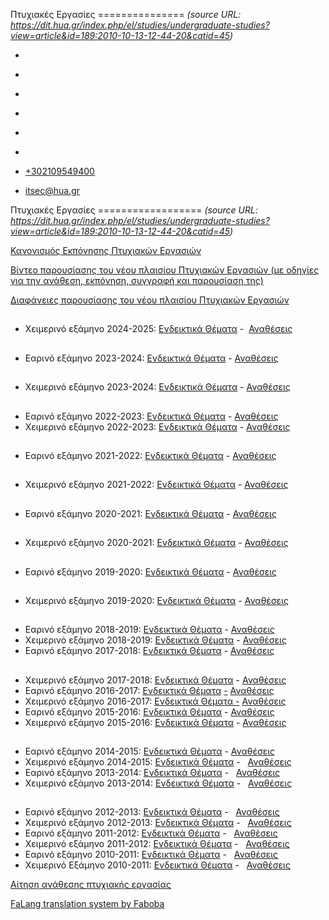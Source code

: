 Πτυχιακές Εργασίες
===============    *(source URL: https://dit.hua.gr/index.php/el/studies/undergraduate-studies?view=article&id=189:2010-10-13-12-44-20&catid=45)*

*   [](https://www.facebook.com/ditharokopio)
*   [](https://www.youtube.com/channel/UCEHkYirpXF1nSLxDCrfDZ4A)
*   [](https://www.linkedin.com/company/77699385)
*   [](https://www.instagram.com/dithua)

*   [](https://dit.hua.gr/index.php/el/studies/undergraduate-studies)
*   [](https://dit.hua.gr/index.php/en/studies/undergraduate-studies)

*   [+302109549400](tel:+302109549400)
*   [itsec@hua.gr](mailto:itsec@hua.gr)

Πτυχιακές Εργασίες
==================  *(source URL: https://dit.hua.gr/index.php/el/studies/undergraduate-studies?view=article&id=189:2010-10-13-12-44-20&catid=45)*

[Κανονισμός Εκπόνησης Πτυχιακών Εργασιών](https://dit.hua.gr/images/%CE%9A%CE%91%CE%9D%CE%9F%CE%9D%CE%99%CE%A3%CE%9C%CE%9F%CE%A3_%CE%A0%CE%95_%CE%A4%CE%A0%CE%A4_2021.pdf)

[Βίντεο παρουσίασης του νέου πλαισίου Πτυχιακών Εργασιών (με οδηγίες για την ανάθεση, εκπόνηση, συγγραφή και παρουσίαση της)](https://youtu.be/TTsU7MDc2bE)

[Διαφάνειες παρουσίασης του νέου πλαισίου Πτυχιακών Εργασιών](https://dit.hua.gr/images/%CE%A0%CE%BB%CE%B1%CE%AF%CF%83%CE%B9%CE%BF_%CE%A0%CF%84%CF%85%CF%87%CE%B9%CE%B1%CE%BA%CE%AE%CF%82.pdf)
##
*   Χειμερινό εξάμηνο 2024-2025: [Ενδεικτικά Θέματα](https://mydep.ditapps.hua.gr/theses/public/1) -  [Αναθέσεις](https://dit.hua.gr/images/2024/%CE%A0%CE%95_%CE%A7%CE%B5%CE%B9%CE%BC%CE%B5%CF%81%CE%B9%CE%BD%CE%BF%CF%8D_%CE%95%CE%BE%CE%B1%CE%BC%CE%AE%CE%BD%CE%BF%CF%85_2024_25_%CE%BC%CE%B5_%CE%91%CE%9C.pdf)
##
*   Εαρινό εξάμηνο 2023-2024: [Ενδεικτικά Θέματα](https://mydep.ditapps.hua.gr/theses/public/1) - [Αναθέσεις](https://dit.hua.gr/images/%CE%A0%CE%A4%CE%A5%CE%A7%CE%99%CE%91%CE%9A%CE%95%CE%A3_%CE%95%CE%A1%CE%93%CE%91%CE%A3%CE%99%CE%91%CE%A3_%CE%95%CE%91%CE%A1%CE%99%CE%9D%CE%9F%CE%A5_%CE%95%CE%9E%CE%91%CE%9C%CE%97%CE%9D%CE%9F%CE%A5_2023-2024_%CE%BC%CE%B5_%CE%91%CE%9C.pdf)
##
*   Χειμερινό εξάμηνο 2023-2024: [Ενδεικτικά Θέματα](https://onestop.ditapps.hua.gr/app_69659300bcaf49628e9ee23522b7917f#/undergraduate) \- [Αναθέσεις](https://dit.hua.gr/images/2023/%CE%A0%CE%95_%CE%A7%CE%B5%CE%B9%CE%BC%CE%B5%CF%81%CE%B9%CE%BD%CE%BF%CF%8D_%CE%95%CE%BE%CE%B1%CE%BC%CE%AE%CE%BD%CE%BF%CF%85_2023_24_%CE%BC%CE%B5_%CE%91%CE%9C_site.pdf)
##
*   Εαρινό εξάμηνο 2022-2023: [Ενδεικτικά Θέματα](https://onestop.ditapps.hua.gr/app_69659300bcaf49628e9ee23522b7917f#/undergraduate) \- [Αναθέσεις](https://dit.hua.gr/images/2023/%CE%A0%CF%84%CF%85%CF%87%CE%B9%CE%B1%CE%BA%CE%AD%CF%82_%CE%95%CF%81%CE%B3%CE%B1%CF%83%CE%AF%CE%B5%CF%82_%CE%95%CE%B1%CF%81%CE%B9%CE%BD%CE%BF%CF%8D_%CE%95%CE%BE%CE%B1%CE%BC%CE%AE%CE%BD%CE%BF%CF%85_2022_23_%CE%BC%CE%B5_%CE%91%CE%9C_123.pdf) 
*   Χειμερινό εξάμηνο 2022-2023: [Ενδεικτικά Θέματα](https://onestop.ditapps.hua.gr/app_69659300bcaf49628e9ee23522b7917f#/undergraduate) \- [Αναθέσεις](https://dit.hua.gr/images/2022/%CE%A0%CE%95_%CE%A7%CE%B5%CE%B9%CE%BC%CE%B5%CF%81%CE%B9%CE%BD%CE%BF%CF%8D_%CE%95%CE%BE%CE%B1%CE%BC%CE%AE%CE%BD%CE%BF%CF%85_2022_23_AM.pdf)
##
*   Εαρινό εξάμηνο 2021-2022: [Ενδεικτικά Θέματα](https://dit.hua.gr/images/2022/%CE%A0%CF%81%CE%BF%CF%84%CE%B5%CE%B9%CE%BD%CF%8C%CE%BC%CE%B5%CE%BD%CE%B1_%CE%98%CE%AD%CE%BC%CE%B1%CF%84%CE%B1_%CE%A0%CE%95_%CE%95%CE%B1%CF%81%CE%B9%CE%BD%CE%BF%CF%8D_%CE%95%CE%BE%CE%B1%CE%BC%CE%AE%CE%BD%CE%BF%CF%85_2021-2022.pdf) - [Αναθέσεις](https://dit.hua.gr/images/2022/%CE%A0%CF%84%CF%85%CF%87%CE%B9%CE%B1%CE%BA%CE%AD%CF%82_%CE%95%CF%81%CE%B3%CE%B1%CF%83%CE%AF%CE%B5%CF%82_%CE%95%CE%B1%CF%81%CE%B9%CE%BD%CF%8C_%CE%95%CE%BE%CE%AC%CE%BC%CE%B7%CE%BD%CE%BF_2021-2022_%CE%91%CE%9C_3.pdf)
##
*   Χειμερινό εξάμηνο 2021-2022: [Ενδεικτικά Θέματα](https://dit.hua.gr/images/%CE%A0%CF%81%CE%BF%CF%84%CE%B5%CE%B9%CE%BD%CF%8C%CE%BC%CE%B5%CE%BD%CE%B1_%CE%98%CE%AD%CE%BC%CE%B1%CF%84%CE%B1_%CE%A0%CE%95_%CE%A7%CE%B5%CE%B9%CE%BC%CE%B5%CF%81%CE%B9%CE%BD%CE%BF%CF%8D_%CE%95%CE%BE%CE%B1%CE%BC%CE%AE%CE%BD%CE%BF%CF%85_2021-2022.pdf) - [Αναθέσεις](https://dit.hua.gr/images/%CE%A0%CF%84%CF%85%CF%87%CE%B9%CE%B1%CE%BA%CE%AD%CF%82_%CE%95%CF%81%CE%B3%CE%B1%CF%83%CE%AF%CE%B5%CF%82_%CE%A7%CE%B5%CE%B9%CE%BC%CE%B5%CF%81%CE%B9%CE%BD%CF%8C_%CE%95%CE%BE%CE%AC%CE%BC%CE%B7%CE%BD%CE%BF_2021-2022_%CE%BC%CE%B5_%CE%91%CE%9C.pdf)
##
*   Εαρινό εξάμηνο 2020-2021: [Ενδεικτικά Θέματα](https://dit.hua.gr/images/%CE%A0%CF%81%CE%BF%CF%84%CE%B5%CE%B9%CE%BD._%CE%98%CE%AD%CE%BC%CE%B1%CF%84%CE%B1_%CE%A0%CF%84%CF%85%CF%87%CE%B9%CE%B1%CE%BA%CF%8E%CE%BD_%CE%95%CF%81%CE%B3%CE%B1%CF%83%CE%B9%CF%8E%CE%BD_%CE%95%CE%B1%CF%81%CE%B9%CE%BD%CE%BF%CF%8D_%CE%95%CE%BE%CE%B1%CE%BC%CE%AE%CE%BD%CE%BF%CF%85_2020-2021.pdf) - [Αναθέσεις](https://dit.hua.gr/images/%CE%91%CE%BD%CE%B1%CE%B8%CE%AD%CF%83%CE%B5%CE%B9%CF%82_%CE%A0%CF%84%CF%85%CF%87%CE%B9%CE%B1%CE%BA%CF%8E%CE%BD_%CE%95%CF%81%CE%B3%CE%B1%CF%83%CE%B9%CF%8E%CE%BD_E%CE%B1%CF%81%CE%B9%CE%BD%CE%BF%CF%8D_%CE%95%CE%BE%CE%B1%CE%BC%CE%AE%CE%BD%CE%BF%CF%85_2020-2021_%CE%BC%CE%B5_%CE%91%CE%9C.pdf)
##
*   Χειμερινό εξάμηνο 2020-2021: [Ενδεικτικά Θέματα](https://dit.hua.gr/images/___%CF%84%CF%85%CF%87%CE%B9%CE%B1%CE%BA%CF%89%CE%BD_%CE%95%CF%81%CE%B3%CE%B1%CF%83%CE%B9%CF%89%CE%BD_%CE%A7%CE%B5%CE%B9%CE%BC%CE%B5%CF%81%CE%B9%CE%BD%CE%BF%CF%85_%CE%95%CE%BE%CE%B1%CE%BC%CE%B7%CE%BD%CE%BF%CF%85_2020-2021.pdf) \- [Αναθέσεις](https://dit.hua.gr/images/%CE%91%CE%BD%CE%B1%CE%B8%CE%B5%CF%83%CE%B5%CE%B9%CF%82_%CE%A0%CF%84%CF%85%CF%87%CE%B9%CE%B1%CE%BA%CF%89%CE%BD_%CE%95%CF%81%CE%B3%CE%B1%CF%83%CE%B9%CF%89%CE%BD_%CE%A7%CE%B5%CE%B9%CE%BC%CE%B5%CF%81%CE%B9%CE%BD%CE%BF%CF%85_%CE%95%CE%BE%CE%B1%CE%BC%CE%B7%CE%BD%CE%BF%CF%85_2020-2021_%CE%BC%CE%B5_%CE%91%CE%9C.pdf)
##
*   Εαρινό εξάμηνο 2019-2020: [Ενδεικτικά Θέματα](https://dit.hua.gr/images/%CE%98%CE%B5%CE%BC%CE%B1%CF%84%CE%B1_%CE%A0%CF%84%CF%85%CF%87%CE%B9%CE%B1%CE%BA%CF%89%CE%BD_%CE%95%CF%81%CE%B3%CE%B1%CF%83%CE%B9%CF%89%CE%BD_%CE%95%CE%B1%CF%81%CE%B9%CE%BD%CE%BF%CF%85_%CE%95%CE%BE%CE%B1%CE%BC%CE%B7%CE%BD%CE%BF%CF%85.xls) \- [Αναθέσεις](https://dit.hua.gr/images/__%CE%B9%CE%B1%CE%BA%CF%8E%CE%BD_%CE%95%CF%81%CE%B3%CE%B1%CF%83%CE%B9%CF%8E%CE%BD_%CE%95%CE%B1%CF%81%CE%B9%CE%BD%CE%BF%CF%8D_%CE%95%CE%BE%CE%B1%CE%BC%CE%AE%CE%BD%CE%BF%CF%85_2019-2020.pdf)
##
*   Χειμερινό εξάμηνο 2019-2020: [Ενδεικτικά Θέματα](https://dit.hua.gr/index.php/el/studies/undergraduate-studies?view=article&id=1553:2019-20&catid=45) \- [Αναθέσεις](https://dit.hua.gr/images/__%CE%9D%CE%9F_2019-2020_.pdf)
##
*   Εαρινό εξάμηνο 2018-2019: [Ενδεικτικά Θέματα](https://dit.hua.gr/index.php/el/studies/undergraduate-studies?view=article&id=1466:2018-19&catid=45:-) \- [Αναθέσεις](https://dit.hua.gr/images/2018-2019-.pdf)
*   Χειμερινό εξάμηνο 2018-2019: [Ενδεικτικά Θέματα](https://dit.hua.gr/index.php/el/studies/undergraduate-studies?view=article&id=1349:2018-2019&catid=45:-) \- [Αναθέσεις](https://dit.hua.gr/images/anatheseis_thesis_pps.pdf)
*   Εαρινό εξάμηνο 2017-2018: [Ενδεικτικά Θέματα](https://dit.hua.gr/index.php/el/?view=article&id=1282:2017-2018-2&catid=45:-) \- [Αναθέσεις](https://dit.hua.gr/images/%CE%A0%CE%A4%CE%A5%CE%A7%CE%99%CE%91%CE%9A%CE%95%CE%A3_%CE%95%CE%A1%CE%93%CE%91%CE%A3%CE%99%CE%95%CE%A3_%CE%95%CE%91%CE%A1._2018.pdf)
##
*   Χειμερινό εξάμηνο 2017-2018: [Ενδεικτικά Θέματα](https://dit.hua.gr/index.php/el/?view=article&id=1161:2017-2018&catid=45) \- [Αναθέσεις](https://dit.hua.gr/images/%CE%A0%CE%A4%CE%A5%CE%A7%CE%99%CE%91%CE%9A%CE%95%CE%A3_%CE%95%CE%A1%CE%93%CE%91%CE%A3%CE%99%CE%95%CE%A3_2017-2018_%CE%B1%CE%BB%CF%86%CE%B1%CE%B2%CE%B7%CF%84%CE%B9%CE%BA%CE%AC.pdf)
*   Εαρινό εξάμηνο 2016-2017: [Ενδεικτικά Θέματα](https://dit.hua.gr/index.php/el/?view=article&id=1071:2016-2017&catid=45:-) [\-](https://dit.hua.gr/index.php/el/studies/undergraduate-studies?view=article&id=1004:2016-10-24-11-15-15&catid=45:-) [Αναθέσεις](https://dit.hua.gr/images/%CE%A0%CE%A4%CE%A5%CE%A7%CE%99%CE%91%CE%9A%CE%95%CE%A3_%CE%95%CE%A1%CE%93%CE%91%CE%A3%CE%99%CE%95%CE%A3_2016-2017_%CE%95%CE%91%CE%A1.pdf)
*   Χειμερινό εξάμηνο 2016-2017: [Ενδεικτικά Θέματα -](https://dit.hua.gr/index.php/el/studies/undergraduate-studies?view=article&id=1004:2016-10-24-11-15-15&catid=45:-) [Αναθέσεις](https://dit.hua.gr/images/anatheseis_ptyxiakwn_fevr2107.pdf)
*   Εαρινό εξάμηνο 2015-2016: [Ενδεικτικά Θέματα](https://dit.hua.gr/index.php/el/studies/undergraduate-studies?view=article&id=976:2013-2018&catid=45:-) - [Αναθέσεις](https://dit.hua.gr/images/%CE%A0%CE%A4%CE%A5%CE%A7%CE%99%CE%91%CE%9A%CE%95%CE%A3_%CE%95%CE%A1%CE%93%CE%91%CE%A3%CE%99%CE%95%CE%A3_2015-2016_%CE%95%CE%91%CE%A1.pdf)
*   Χειμερινό εξάμηνο 2015-2016: [Ενδεικτικά Θέματα](https://dit.hua.gr/index.php/el/studies/undergraduate-studies?view=article&id=939:2013-2017&catid=45:-) - [Αναθέσεις](https://dit.hua.gr/images/2015-2016_xeimerines_ergasies.pdf)
##
*   Εαρινό εξάμηνο 2014-2015: [Ενδεικτικά Θέματα](https://dit.hua.gr/index.php/el/studies/undergraduate-studies?view=article&id=880:2013-2016&catid=45:-) \- [Αναθέσεις](https://dit.hua.gr/images/documents/ptyxiakes%20ear%202015.pdf)
*   Χειμερινό εξάμηνο 2014-2015: [Ενδεικτικά Θέματα](https://dit.hua.gr/index.php/el/studies/undergraduate-studies?amp;view=article&id=839) -   [Αναθέσεις](https://dit.hua.gr/images/documents/2014_2015/under_assign_2014-2015.pdf)
*   Εαρινό εξάμηνο 2013-2014: [Ενδεικτικά Θέματα](https://dit.hua.gr/index.php/el/studies/undergraduate-studies?amp;view=article&id=769) -   [Αναθέσεις](https://dit.hua.gr/images/documents/anatheseis_ear_13_14.pdf)
*   Χειμερινό εξάμηνο 2013-2014: [Ενδεικτικά Θέματα](https://dit.hua.gr/index.php/el/studies/undergraduate-studies?amp;view=article&id=672) -   [Αναθέσεις](https://dit.hua.gr/images/documents/ptyxiakes_feb14.pdf)
##
*   Εαρινό εξάμηνο 2012-2013: [Ενδεικτικά Θέματα](https://dit.hua.gr/index.php/el/studies/undergraduate-studies?amp;view=article&id=619) -   [Αναθέσεις](https://dit.hua.gr/images/documents/ptyxiakes_feb13.pdf)
*   Χειμερινό εξάμηνο 2012-2013: [Ενδεικτικά Θέματα](https://dit.hua.gr/index.php/el/studies/undergraduate-studies?amp;view=article&id=512) -   [Αναθέσεις](https://dit.hua.gr/images/documents/ptyxiakes_oct12.pdf)
*   Εαρινό εξάμηνο 2011-2012: [Ενδεικτικά Θέματα](https://dit.hua.gr/index.php/el/studies/undergraduate-studies?view=article&id=382:2010-10-13-07-52-08&catid=45:-) -   [Αναθέσεις](https://dit.hua.gr/images/documents/ptyxiakes_feb12.pdf)
*   Χειμερινό εξάμηνο 2011-2012: [Ενδεικτικά Θέματα](https://dit.hua.gr/index.php/el/studies/undergraduate-studies?view=article&id=287:2010-10-13-07-52-08&catid=45:-) -   [Αναθέσεις](https://dit.hua.gr/images/documents/ptyxiakes_oct11.pdf)
*   Εαρινό εξάμηνο 2010-2011: [Ενδεικτικά Θέματα](https://dit.hua.gr/index.php/el/studies/undergraduate-studies?view=article&id=223:2010-10-13-07-52-08&catid=45:-) -   [Αναθέσεις](https://dit.hua.gr/images/documents/ptyxiakes_feb11.pdf)
*   Χειμερινό Εξάμηνο 2010-2011: [Ενδεικτικά Θέματα](https://dit.hua.gr/index.php/el/studies/undergraduate-studies?view=article&id=186:2010-10-13-07-52-08&catid=45:-) -   [Αναθέσεις](https://dit.hua.gr/images/documents/ptyxiakes_oct10.pdf)

[Αίτηση ανάθεσης πτυχιακής εργασίας](https://dit.hua.gr/images/documents/aitisi_ptyxiaki.doc)

[FaLang translation system by Faboba](http://www.faboba.com/ "Faboba : Création de composantJoomla")

[](https://dit.hua.gr/index.php/el/studies/undergraduate-studies?view=article&id=189:2010-10-13-12-44-20&catid=45#)

